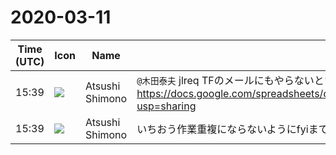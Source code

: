 # 2020-03-11

|Time (UTC)|Icon|Name|Message|
|---|---|---|---|
|15:39|![](https://secure.gravatar.com/avatar/3f82b853a23d9a6d1ce612d83f3a3a54.jpg?s=72&d=https%3A%2F%2Fa.slack-edge.com%2Fdf10d%2Fimg%2Favatars%2Fava_0008-72.png)|Atsushi Shimono|`@木田泰夫` jlreq TFのメールにもやらないといけないかな、と書いた件(!?)ですがこんな表を作り始めております<br><https://docs.google.com/spreadsheets/d/1EvjkrvMMuHT0XlJL17s_AJZFgP0WaLNS0m517n87LV8/edit?usp=sharing>|
|15:39|![](https://secure.gravatar.com/avatar/3f82b853a23d9a6d1ce612d83f3a3a54.jpg?s=72&d=https%3A%2F%2Fa.slack-edge.com%2Fdf10d%2Fimg%2Favatars%2Fava_0008-72.png)|Atsushi Shimono|いちおう作業重複にならないようにfyiまで|

